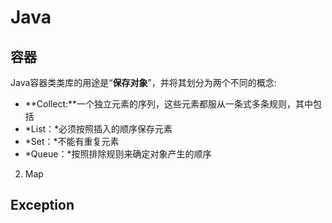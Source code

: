 # Java

## 容器
Java容器类类库的用途是“**保存对象**”，并将其划分为两个不同的概念:

* **Collect:**一个独立元素的序列，这些元素都服从一条式多条规则，其中包括
 * *List：*必须按照插入的顺序保存元素
 * *Set：*不能有重复元素
 * *Queue：*按照排除规则来确定对象产生的顺序
2. Map

## Exception

